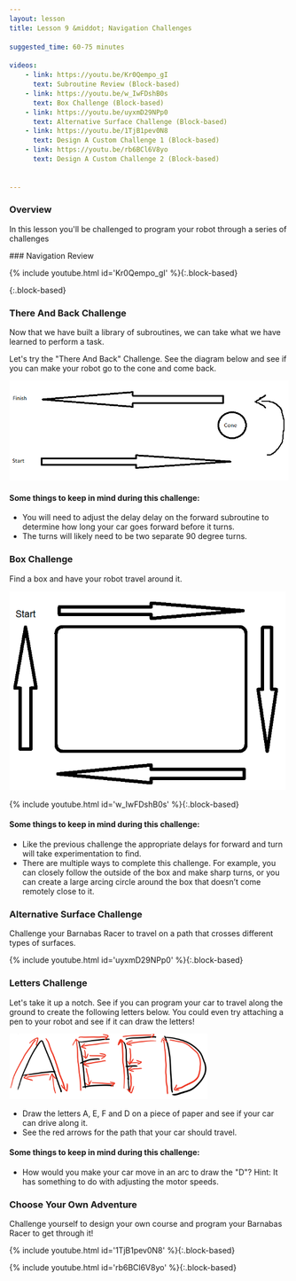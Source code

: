 ```yaml
---
layout: lesson
title: Lesson 9 &middot; Navigation Challenges

suggested_time: 60-75 minutes  

videos:
    - link: https://youtu.be/Kr0Qempo_gI
      text: Subroutine Review (Block-based)
    - link: https://youtu.be/w_IwFDshB0s
      text: Box Challenge (Block-based)
    - link: https://youtu.be/uyxmD29NPp0
      text: Alternative Surface Challenge (Block-based)
    - link: https://youtu.be/1TjB1pev0N8
      text: Design A Custom Challenge 1 (Block-based)
    - link: https://youtu.be/rb6BCl6V8yo
      text: Design A Custom Challenge 2 (Block-based)


---
```




### Overview

In this lesson you'll be challenged to program your robot through a series of challenges

<div markdown="1">
### Navigation Review

{% include youtube.html id='Kr0Qempo_gI' %}{:.block-based}

</div>{:.block-based}



### There And Back Challenge

Now that we have built a library of subroutines, we can take what we have learned to perform a task. 

Let's try the "There And Back" Challenge.  See the diagram below and see if you can make your robot go to the cone and come back.

<img src="obstacle_1.png" alt="obstacle_1" style="zoom:75%;" class="image center" />

#### Some things to keep in mind during this challenge:

- You will need to adjust the delay delay on the forward subroutine to determine how long your car goes forward before it turns.
- The turns will likely need to be two separate 90 degree turns. 

### Box Challenge

 Find a box and have your robot travel around it.

<img src="fig-12_1.png" alt="fig-12_1" style="zoom:75%;" class="image center" />

{% include youtube.html id='w_IwFDshB0s' %}{:.block-based}

#### Some things to keep in mind during this challenge:

- Like the previous challenge the appropriate delays for forward and turn will take experimentation to find.
- There are multiple ways to complete this challenge. For example, you can closely follow the outside of the box and make sharp turns, or you can create a large arcing circle around the box that doesn’t come remotely close to it.

### Alternative Surface Challenge

Challenge your Barnabas Racer to travel on a path that crosses different types of surfaces.  

{% include youtube.html id='uyxmD29NPp0' %}{:.block-based}

### Letters Challenge

Let's take it up a notch.  See if you can program your car to travel along the ground to create the following letters below.   You could even try attaching a pen to your robot and see if it can draw the letters!

<img src="fig-11_1.png" alt="fig-11_1" style="zoom:35%;" class="image center" />

- Draw the letters A, E, F and D on a piece of paper and see if your car can drive along it.  
- See the red arrows for the path that your car should travel.

#### Some things to keep in mind during this challenge:

- How would you make your car move in an arc to draw the "D"? Hint: It has something to do with adjusting the motor speeds.

### Choose Your Own Adventure

Challenge yourself to design your own course and program your Barnabas Racer to get through it!

{% include youtube.html id='1TjB1pev0N8' %}{:.block-based}

{% include youtube.html id='rb6BCl6V8yo' %}{:.block-based}

